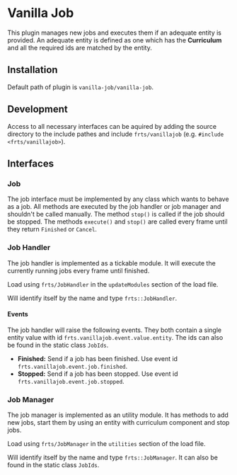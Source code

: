 # Vanilla Job

This plugin manages new jobs and executes them if an adequate entity is provided. An adequate entity is defined as one which has the **Curriculum** and all the required ids are matched by the entity.

## Installation

Default path of plugin is `vanilla-job/vanilla-job`.

## Development

Access to all necessary interfaces can be aquired by adding the source directory to the include pathes and include `frts/vanillajob` (e.g. `#include <frts/vanillajob>`).

## Interfaces

### Job

The job interface must be implemented by any class which wants to behave as a job. All methods are executed by the job handler or job manager and shouldn't be called manually. The method `stop()` is called if the job should be stopped. The methods `execute()` and `stop()` are called every frame until they return `Finished` or `Cancel`. 

### Job Handler

The job handler is implemented as a tickable module. It will execute the currently running jobs every frame until finished.

Load using `frts/JobHandler` in the `updateModules` section of the load file. 

Will identify itself by the name and type `frts::JobHandler`.

#### Events

The job handler will raise the following events. They both contain a single entity value with id `frts.vanillajob.event.value.entity`. The ids can also be found in the static class `JobIds`. 

- **Finished:** Send if a job has been finished. Use event id `frts.vanillajob.event.job.finished`.
- **Stopped:** Send if a job has been stopped. Use event id `frts.vanillajob.event.job.stopped`.

### Job Manager

The job manager is implemented as an utility module. It has methods to add new jobs, start them by using an entity with curriculum component and stop jobs.

Load using `frts/JobManager` in the `utilities` section of the load file. 

Will identify itself by the name and type `frts::JobManager`. It can also be found in the static class `JobIds`. 